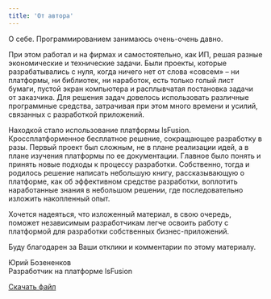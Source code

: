 ```yaml
---
title: 'От автора'
---
```


О себе. Программированием занимаюсь очень-очень давно.

При этом работал и на фирмах и самостоятельно, как ИП, решая разные экономические и технические задачи. Были проекты, которые разрабатывались с нуля, 
когда ничего нет от слова «совсем» – ни платформы, ни библиотек, ни наработок, есть только голый лист бумаги, пустой экран компьютера и 
расплывчатая постановка задачи от заказчика. Для решения задач довелось использовать различные программные средства, затрачивая при этом много времени и усилий, 
связанных с разработкой приложений.

Находкой стало использование платформы lsFusion. Кроссплатформенное бесплатное решение, сокращающее разработку в разы. 
Первый проект был сложным, не в плане реализации идей, а в плане изучения платформы по ее документации. 
Главное было понять и принять новые подходы к процессу разработки. Собственно, тогда и родилось решение написать небольшую книгу, 
рассказывающую о платформе, как об эффективном средстве разработки, 
воплотить наработанные знания в небольшом решении, где последовательно изложить накопленный опыт.

Хочется надеяться, что изложенный материал, в свою очередь, поможет независимым разработчикам легче освоить работу с платформой для разработки собственных 
бизнес-приложений.

Буду благодарен за Ваши отклики и комментарии по этому материалу.

Юрий Бозененков  
Разработчик на платформе lsFusion


<a href="../static/source/education.backup" download="desired_filename.backup">Скачать файл</a>
